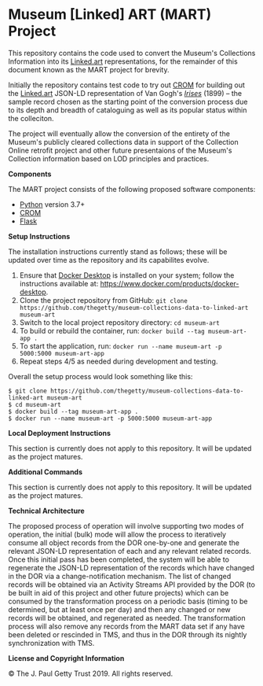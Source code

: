 # Museum [Linked] ART (MART) Project
This repository contains the code used to convert the Museum's Collections Information into its [Linked.art](http://www.linked.art) representations, for the remainder of this document known as the MART project for brevity.

Initially the repository contains test code to try out [CROM](http://github.com/thegetty/crom) for building out the [Linked.art](http://www.linked.art) JSON-LD representation of Van Gogh's [_Irises_](http://www.getty.edu/art/collection/objects/826/) (1899) – the sample record chosen as the starting point of the conversion process due to its depth and breadth of cataloguing as well as its popular status within the colleciton.

The project will eventually allow the conversion of the entirety of the Museum's publicly cleared collections data in support of the Collection Online retrofit project and other future presentaions of the Museum's Collection information based on LOD principles and practices.

**Components**

The MART project consists of the following proposed software components:

- [Python](https://www.python.org) version 3.7+
- [CROM](https://github.com/thegetty/crom)
- [Flask](http://flask.pocoo.org)

**Setup Instructions**

The installation instructions currently stand as follows; these will be updated over time as the repository and its capabilites evolve.

1. Ensure that [Docker Desktop](https://www.docker.com) is installed on your system; follow the instructions available at: https://www.docker.com/products/docker-desktop.
2. Clone the project repository from GitHub: `git clone https://github.com/thegetty/museum-collections-data-to-linked-art museum-art`
3. Switch to the local project repository directory: `cd museum-art`
4. To build or rebuild the container, run: `docker build --tag museum-art-app .`
5. To start the application, run: `docker run --name museum-art -p 5000:5000 museum-art-app`
6. Repeat steps 4/5 as needed during development and testing.

Overall the setup process would look something like this:

	$ git clone https://github.com/thegetty/museum-collections-data-to-linked-art museum-art
	$ cd museum-art
	$ docker build --tag museum-art-app .
	$ docker run --name museum-art -p 5000:5000 museum-art-app

**Local Deployment Instructions**

This section is currently does not apply to this repository. It will be updated as the project matures.

**Additional Commands**

This section is currently does not apply to this repository. It will be updated as the project matures.

**Technical Architecture**

The proposed process of operation will involve supporting two modes of operation, the initial (bulk) mode will allow the process to iteratively consume all object records from the DOR one-by-one and generate the relevant JSON-LD representation of each and any relevant related records. Once this initial pass has been completed, the system will be able to regenerate the JSON-LD representation of the records which have changed in the DOR via a change-notification mechanism. The list of changed records will be obtained via an Activity Streams API provided by the DOR (to be built in aid of this project and other future projects) which can be consumed by the transformation process on a periodic basis (timing to be determined, but at least once per day) and then any changed or new records will be obtained, and regenerated as needed. The transformation process will also remove any records from the MART data set if any have been deleted or rescinded in TMS, and thus in the DOR through its nightly synchronization with TMS.

**License and Copyright Information**

© The J. Paul Getty Trust 2019. All rights reserved.
